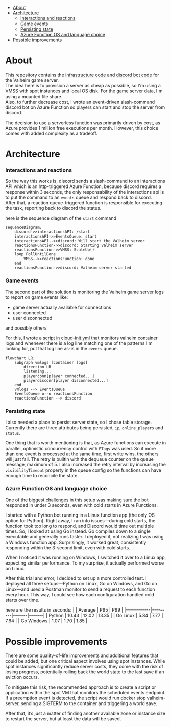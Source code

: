 - [About](#about)
- [Architecture](#architecture)
    - [Interactions and reactions](#interactions-and-reactions)
    - [Game events](#game-events)
    - [Persisting state](#persisting-state)
    - [Azure Function OS and language choice](#azure-function-os-and-language-choice)
- [Possible improvements](#possible-improvements)


# About
This repository contains the [infrastructure code](infra/) and [discord bot code](discordbot/) for the Valheim game server.\
The idea here is to provision a server as cheap as possible, so I'm using a VMSS with spot instances and local OS disk. For the game server data, I'm using a mounted file share.\
Also, to further decrease cost, I wrote an event-driven slash-command discord bot on Azure Function so players can start and stop the server from discord.

The decision to use a serverless function was primarily driven by cost, as Azure provides 1 million free executions per month. However, this choice comes with added complexity as a tradeoff.

# Architecture
### Interactions and reactions
So the way this works is, discord sends a slash-command to an interactions API which is an http-triggered Azure Function, because discord requires a response within 3 seconds,
the only responsability of the interactions api is to put the command to an `events` queue and respond back to discord.\
After that, a reaction queue-triggered function is responsible for executing the task, reporting back to discord the status.

here is the sequence diagram of the `start` command
```mermaid
sequenceDiagram;
    discord->>interactionsAPI: /start
    interactionsAPI->>EventsQueue: start
    interactionsAPI-->>discord: Will start the Valheim server
    reactionsFunction->>discord: Starting Valheim server
    reactionsFunction->>VMSS: ScaleUp()
    loop PollUntilDone
        VMSS-->>reactionsFunction: done
    end
    reactionsFunction->>discord: Valheim server started
```
### Game events

The second part of the solution is monitoring the Valheim game server logs to report on game events like:
- game server actually available for connections
- user connected
- user disconnected

and possibly others

For this, I wrote a [script in cloud-init.yml](infra/cloud-init.yml) that monitors valheim container logs and whenever there is a log line matching one of the patterns I'm looking for, put that log line as-is in the `events` queue.

```mermaid
flowchart LR;
    subgraph vmlogs [container logs]
        direction LR
        listening...
        playerconn[player connected...]
        playerdisconn[player disconnected...]
    end
    vmlogs --> EventsQueue
    EventsQueue o--o reactionsFunction
    reactionsFunction --> discord
```

### Persisting state

I also needed a place to persist server state, so I chose table storage. Currently there are three attributes being persisted, `ip`, `online_players` and `status`.

One thing that is worth mentioning is that, as Azure functions can execute in parallel, optimistic concurrency control with `ETags` was used. So if more than one event is processed at the same time, first write wins, the others will just fail. The retry is builtin with the dequeue counter on the queue message, maximum of 5. I also increased the retry interval by increasing the `visibilityTimeout` property in the queue config so the functions can have enough time to reconcile the state.

### Azure Function OS and language choice
One of the biggest challenges in this setup was making sure the bot responded in under 3 seconds, even with cold starts in Azure Functions.

I started with a Python bot running in a Linux function app (the only OS option for Python). Right away, I ran into issues—during cold starts, the function took too long to respond, and Discord would time out multiple times. So, I looked at using Go instead. Go compiles down to a single executable and generally runs faster. I deployed it, not realizing I was using a Windows function app. Surprisingly, it worked great, consistently responding within the 3-second limit, even with cold starts.

When I noticed it was running on Windows, I switched it over to a Linux app, expecting similar performance. To my surprise, it actually performed worse on Linux.

After this trial and error, I decided to set up a more controlled test. I deployed all three setups—Python on Linux, Go on Windows, and Go on Linux—and used a Postman monitor to send a request to each function every hour. This way, I could see how each configuration handled cold starts over time.

here are the results in seconds:
|            | Average | P95   | P99   |
|------------|---------|-------|-------|
| Python     | 10.43   | 12.02 | 13.35 |
| Go Linux   | 5.84    | 7.77  | 7.64  |
| Go Windows | 1.07    | 1.70  | 1.85  | 


# Possible improvements
There are some quality-of-life improvements and additional features that could be added, but one critical aspect involves using spot instances. While spot instances significantly reduce server costs, they come with the risk of losing progress, potentially rolling back the world state to the last save if an eviction occurs.

To mitigate this risk, the recommended approach is to create a script or application within the spot VM that monitors the scheduled events endpoint. If a preemption event is detected, the script would run docker stop valheim-server, sending a SIGTERM to the container and triggering a world save.

After that, it’s just a matter of finding another available zone or instance size to restart the server, but at least the data will be saved.
